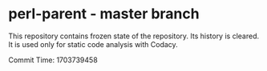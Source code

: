 # perl-parent - master branch

This repository contains frozen state of the repository.
Its history is cleared. It is used only for static code
analysis with Codacy.

Commit Time: 1703739458